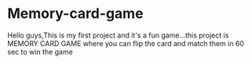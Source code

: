 # Memory-card-game
Hello guys,This is my first project and it's a fun game...this project is MEMORY CARD GAME where you can flip the card and match them in 60 sec to win the game
